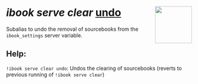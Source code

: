 <h1><i>ibook serve clear </i><u>undo</u> <img align="right" src="../../../../../Images/image.png" width="100px"></h1>

Subalias to undo the removal of sourcebooks from the `ibook_settings` server variable.

## Help:
`!ibook serve clear undo`: Undos the clearing of sourcebooks (reverts to previous running of `!ibook serve clear`)